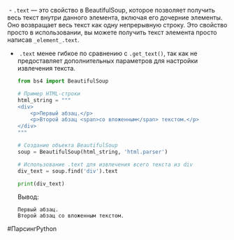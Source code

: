  - `.text` — это свойство в BeautifulSoup, которое позволяет получить весь текст внутри данного элемента, включая его дочерние элементы. Оно возвращает весь текст как одну непрерывную строку. Это свойство просто в использовании, вы можете получить текст элемента просто написав `_element_.text`.
-  `.text` менее гибкое по сравнению с `.get_text()`, так как не предоставляет дополнительных параметров для настройки извлечения текста.
    
    ```python
    from bs4 import BeautifulSoup
    
    # Пример HTML-строки
    html_string = """
    <div>
        <p>Первый абзац.</p>
        <p>Второй абзац <span>со вложенным</span> текстом.</p>
    </div>
    """
    
    # Создание объекта BeautifulSoup
    soup = BeautifulSoup(html_string, 'html.parser')
    
    # Использование .text для извлечения всего текста из div
    div_text = soup.find('div').text
    
    print(div_text)
    ```
    
    Вывод:
    
    ```
    Первый абзац.
    Второй абзац со вложенным текстом.
    ```
#ПарсингPython 